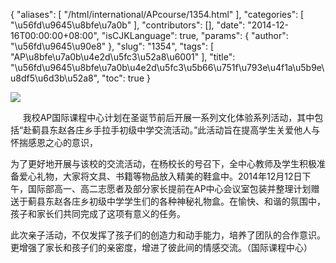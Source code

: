 {
    "aliases": [
        "/html/international/APcourse/1354.html"
    ],
    "categories": [
        "\u56fd\u9645\u8bfe\u7a0b"
    ],
    "contributors": [],
    "date": "2014-12-16T00:00:00+08:00",
    "isCJKLanguage": true,
    "params": {
        "author": "\u56fd\u9645\u90e8"
    },
    "slug": "1354",
    "tags": [
        "AP\u8bfe\u7a0b\u4e2d\u5fc3\u52a8\u6001"
    ],
    "title": "\u56fd\u9645\u8bfe\u7a0b\u4e2d\u5fc3\u5b66\u751f\u793e\u4f1a\u5b9e\u8df5\u6d3b\u52a8",
    "toc": true
}

![](https://cdn.tfls.online/mirror/full/049302673c77b309501db6acc6287e78cc724894.jpg)







     我校AP国际课程中心计划在圣诞节前后开展一系列文化体验系列活动，其中包括“赴蓟县东赵各庄乡手拉手初级中学交流活动。”此活动旨在提高学生关爱他人与怀揣感恩之心的意识，




为了更好地开展与该校的交流活动，在杨校长的号召下，全中心教师及学生积极准备爱心礼物，大家将文具、书籍等物品放入精美的鞋盒中。2014年12月12日下午，国际部高一、高二志愿者及部分家长提前在AP中心会议室包装并整理计划赠送于蓟县东赵各庄乡初级中学学生们的各种神秘礼物盒。在愉快、和谐的氛围中，孩子和家长们共同完成了这项有意义的任务。    




此次亲子活动，不仅发挥了孩子们的创造力和动手能力，培养了团队的合作意识。更增强了家长和孩子们的亲密度，增进了彼此间的情感交流。（国际课程中心）








